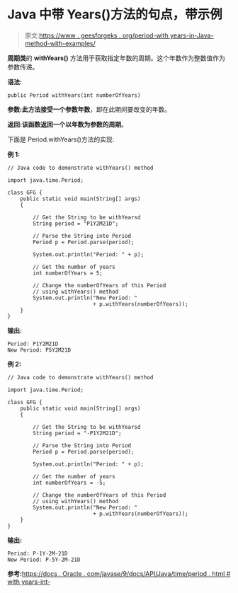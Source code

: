 # Java 中带 Years()方法的句点，带示例

> 原文:[https://www . geesforgeks . org/period-with years-in-Java-method-with-examples/](https://www.geeksforgeeks.org/period-withyears-method-in-java-with-examples/)

**周期类**的 **withYears()** 方法用于获取指定年数的周期。这个年数作为整数值作为参数传递。

**语法:**

```
public Period withYears(int numberOfYears)
```

**参数:**此方法接受一个参数**年数**，即在此期间要改变的年数。

**返回:**该函数返回一个以年数为参数的**周期**。

下面是 Period.withYears()方法的实现:

**例 1:**

```
// Java code to demonstrate withYears() method

import java.time.Period;

class GFG {
    public static void main(String[] args)
    {

        // Get the String to be withYearsd
        String period = "P1Y2M21D";

        // Parse the String into Period
        Period p = Period.parse(period);

        System.out.println("Period: " + p);

        // Get the number of years
        int numberOfYears = 5;

        // Change the numberOfYears of this Period
        // using withYears() method
        System.out.println("New Period: "
                           + p.withYears(numberOfYears));
    }
}
```

**输出:**

```
Period: P1Y2M21D
New Period: P5Y2M21D

```

**例 2:**

```
// Java code to demonstrate withYears() method

import java.time.Period;

class GFG {
    public static void main(String[] args)
    {

        // Get the String to be withYearsd
        String period = "-P1Y2M21D";

        // Parse the String into Period
        Period p = Period.parse(period);

        System.out.println("Period: " + p);

        // Get the number of years
        int numberOfYears = -5;

        // Change the numberOfYears of this Period
        // using withYears() method
        System.out.println("New Period: "
                           + p.withYears(numberOfYears));
    }
}
```

**输出:**

```
Period: P-1Y-2M-21D
New Period: P-5Y-2M-21D

```

**参考:**[https://docs . Oracle . com/javase/9/docs/API/Java/time/period . html # with years-int-](https://docs.oracle.com/javase/9/docs/api/java/time/Period.html#withYears-int-)